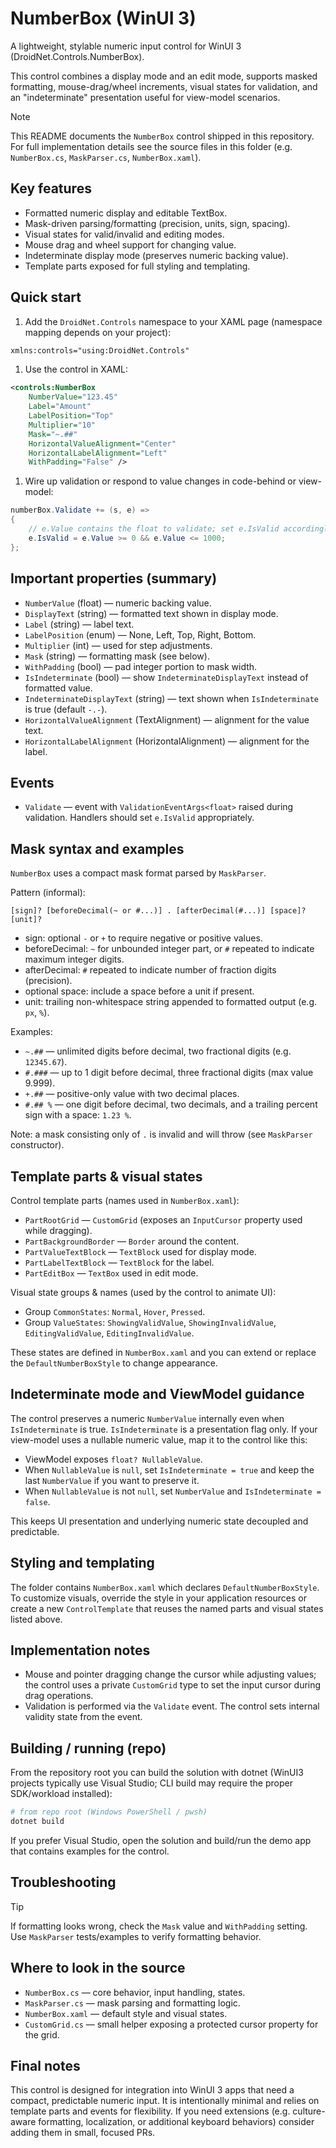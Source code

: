 # NumberBox (WinUI 3)

A lightweight, stylable numeric input control for WinUI 3 (DroidNet.Controls.NumberBox).

This control combines a display mode and an edit mode, supports masked formatting, mouse-drag/wheel increments, visual states for validation, and an "indeterminate" presentation useful for view-model scenarios.

> [!note]
> This README documents the `NumberBox` control shipped in this repository. For full implementation details see the source files in this folder (e.g. `NumberBox.cs`, `MaskParser.cs`, `NumberBox.xaml`).

## Key features

- Formatted numeric display and editable TextBox.
- Mask-driven parsing/formatting (precision, units, sign, spacing).
- Visual states for valid/invalid and editing modes.
- Mouse drag and wheel support for changing value.
- Indeterminate display mode (preserves numeric backing value).
- Template parts exposed for full styling and templating.

## Quick start

1. Add the `DroidNet.Controls` namespace to your XAML page (namespace mapping depends on your project):

```xml
xmlns:controls="using:DroidNet.Controls"
```

1. Use the control in XAML:

```xml
<controls:NumberBox
    NumberValue="123.45"
    Label="Amount"
    LabelPosition="Top"
    Multiplier="10"
    Mask="~.##"
    HorizontalValueAlignment="Center"
    HorizontalLabelAlignment="Left"
    WithPadding="False" />
```

1. Wire up validation or respond to value changes in code-behind or view-model:

```csharp
numberBox.Validate += (s, e) =>
{
    // e.Value contains the float to validate; set e.IsValid accordingly
    e.IsValid = e.Value >= 0 && e.Value <= 1000;
};
```

## Important properties (summary)

- `NumberValue` (float) — numeric backing value.
- `DisplayText` (string) — formatted text shown in display mode.
- `Label` (string) — label text.
- `LabelPosition` (enum) — None, Left, Top, Right, Bottom.
- `Multiplier` (int) — used for step adjustments.
- `Mask` (string) — formatting mask (see below).
- `WithPadding` (bool) — pad integer portion to mask width.
- `IsIndeterminate` (bool) — show `IndeterminateDisplayText` instead of formatted value.
- `IndeterminateDisplayText` (string) — text shown when `IsIndeterminate` is true (default `-.-`).
- `HorizontalValueAlignment` (TextAlignment) — alignment for the value text.
- `HorizontalLabelAlignment` (HorizontalAlignment) — alignment for the label.

## Events

- `Validate` — event with `ValidationEventArgs<float>` raised during validation. Handlers should set `e.IsValid` appropriately.

## Mask syntax and examples

`NumberBox` uses a compact mask format parsed by `MaskParser`.

Pattern (informal):

```text
[sign]? [beforeDecimal(~ or #...)] . [afterDecimal(#...)] [space]? [unit]?
```

- sign: optional `-` or `+` to require negative or positive values.
- beforeDecimal: `~` for unbounded integer part, or `#` repeated to indicate maximum integer digits.
- afterDecimal: `#` repeated to indicate number of fraction digits (precision).
- optional space: include a space before a unit if present.
- unit: trailing non-whitespace string appended to formatted output (e.g. `px`, `%`).

Examples:

- `~.##` — unlimited digits before decimal, two fractional digits (e.g. `12345.67`).
- `#.###` — up to 1 digit before decimal, three fractional digits (max value 9.999).
- `+.##` — positive-only value with two decimal places.
- `#.## %` — one digit before decimal, two decimals, and a trailing percent sign with a space: `1.23 %`.

Note: a mask consisting only of `.` is invalid and will throw (see `MaskParser` constructor).

## Template parts & visual states

Control template parts (names used in `NumberBox.xaml`):

- `PartRootGrid` — `CustomGrid` (exposes an `InputCursor` property used while dragging).
- `PartBackgroundBorder` — `Border` around the content.
- `PartValueTextBlock` — `TextBlock` used for display mode.
- `PartLabelTextBlock` — `TextBlock` for the label.
- `PartEditBox` — `TextBox` used in edit mode.

Visual state groups & names (used by the control to animate UI):

- Group `CommonStates`: `Normal`, `Hover`, `Pressed`.
- Group `ValueStates`: `ShowingValidValue`, `ShowingInvalidValue`, `EditingValidValue`, `EditingInvalidValue`.

These states are defined in `NumberBox.xaml` and you can extend or replace the `DefaultNumberBoxStyle` to change appearance.

## Indeterminate mode and ViewModel guidance

The control preserves a numeric `NumberValue` internally even when `IsIndeterminate` is true. `IsIndeterminate` is a presentation flag only. If your view-model uses a nullable numeric value, map it to the control like this:

- ViewModel exposes `float? NullableValue`.
- When `NullableValue` is `null`, set `IsIndeterminate = true` and keep the last `NumberValue` if you want to preserve it.
- When `NullableValue` is not `null`, set `NumberValue` and `IsIndeterminate = false`.

This keeps UI presentation and underlying numeric state decoupled and predictable.

## Styling and templating

The folder contains `NumberBox.xaml` which declares `DefaultNumberBoxStyle`. To customize visuals, override the style in your application resources or create a new `ControlTemplate` that reuses the named parts and visual states listed above.

## Implementation notes

- Mouse and pointer dragging change the cursor while adjusting values; the control uses a private `CustomGrid` type to set the input cursor during drag operations.
- Validation is performed via the `Validate` event. The control sets internal validity state from the event.

## Building / running (repo)

From the repository root you can build the solution with dotnet (WinUI3 projects typically use Visual Studio; CLI build may require the proper SDK/workload installed):

```powershell
# from repo root (Windows PowerShell / pwsh)
dotnet build
```

If you prefer Visual Studio, open the solution and build/run the demo app that contains examples for the control.

## Troubleshooting

> [!tip]
> If formatting looks wrong, check the `Mask` value and `WithPadding` setting. Use `MaskParser` tests/examples to verify formatting behavior.

## Where to look in the source

- `NumberBox.cs` — core behavior, input handling, states.
- `MaskParser.cs` — mask parsing and formatting logic.
- `NumberBox.xaml` — default style and visual states.
- `CustomGrid.cs` — small helper exposing a protected cursor property for the grid.

## Final notes

This control is designed for integration into WinUI 3 apps that need a compact, predictable numeric input. It is intentionally minimal and relies on template parts and events for flexibility. If you need extensions (e.g. culture-aware formatting, localization, or additional keyboard behaviors) consider adding them in small, focused PRs.
